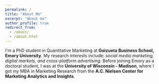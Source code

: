```yaml
---
permalink: /
title: "About Me"
excerpt: "About me"
author_profile: true
redirect_from: 
  - /about/
  - /about.html
---
```


I'm a PhD student in Quantitative Marketing at **Goizueta Business School, Emory University**. My research interests include: *social media marketing, digital markets, and cross-platform advertising*. Before joining Emory as a doctoral student, I was at the **University of Wisconsin - Madison**, where I got my MBA in Marketing Research from the **A.C. Nielsen Center for Marketing Analytics and Insights**.
